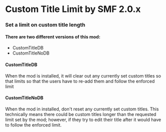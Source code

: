 Custom Title Limit by SMF 2.0.x
===
### Set a limit on custom title length

#### There are two different versions of this mod:
* CustomTitleDB
* CustomTitleNoDB

#### CustomTitleDB
When the mod is installed, it will clear out any currently set custom titles so that limits so that the users have to re-add them and follow the enforced limit

#### CustomTitleNoDB
When the mod in installed, don't reset any currently set custom titles.  This technically means there could be custom titles longer than the requested limit set by the mod; however, if they try to edit their title after it would have to follow the enforced limit.
